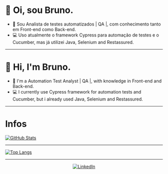 <h1>👋 Oi, sou Bruno.</h1>

- 📝 Sou Analista de testes automatizados | QA |, com conhecimento tanto em Front-end como Back-end.
- 💻 Uso atualmente o framework Cypress para automação de testes e o Cucumber, mas já utilizei Java, Selenium and Restassured.

<hr />

<h1>👋 Hi, I'm Bruno.</h1>

- 📝 I'm a Automation Test Analyst | QA |, with knowledge in Front-end and Back-end.
- 💻 I currently use Cypress framework for automation tests and Cucumber, but i already used Java, Selenium and Restassured.

<hr />

<h1>Infos</h1>
<div>
  <a href="https://github.com/Bruninho2104/github-readme-stats">
    <img align="center" src="https://github-readme-stats.vercel.app/api?username=Bruninho2104&theme=tokyonight&show_icons=true&count_private=true&include_all_commits=true" alt="GitHub Stats">
  </a>
<hr />
  <a href="https://github.com/Bruninho2104/github-readme-stats">
    <img align="center" src="https://github-readme-stats.vercel.app/api/top-langs/?username=Bruninho2104&theme=tokyonight&layout=compact" alt="Top Langs">
  </a>
</div>
<hr />

<div align="center">
  <a href="https://www.linkedin.com/in/bruno-de-araujo-tabatini-2465b520b/">
    <img src="https://img.shields.io/badge/LinkedIn-0077B5?style=for-the-badge&logo=linkedin&logoColor=white" alt="LinkedIn">
  </a>
</div>